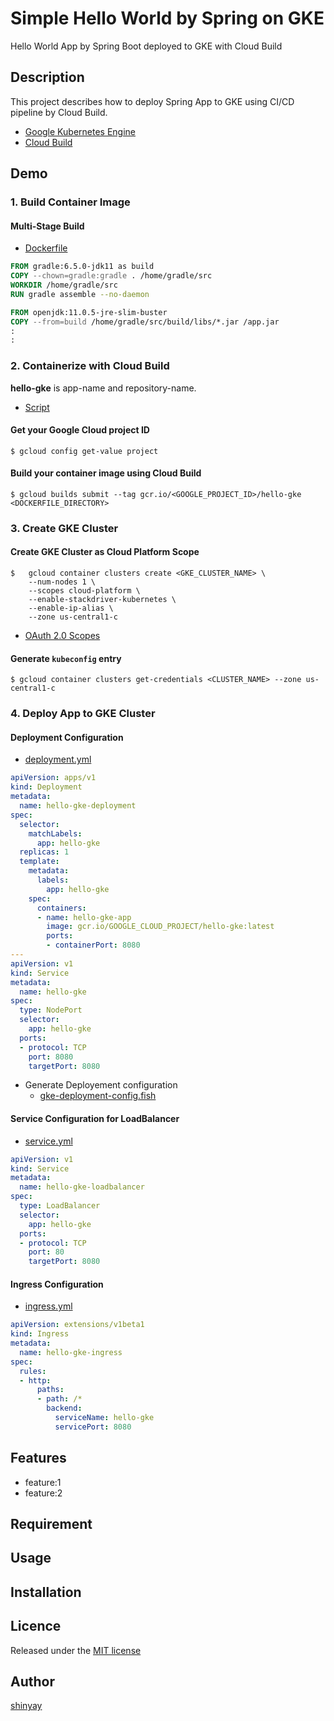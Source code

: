 # Simple Hello World by Spring on GKE

Hello World App by Spring Boot deployed to GKE with Cloud Build

## Description

This project describes how to deploy Spring App to GKE using CI/CD pipeline by Cloud Build.

- [Google Kubernetes Engine](https://cloud.google.com/kubernetes-engine/docs)
- [Cloud Build](https://cloud.google.com/cloud-build/docs)

## Demo
### 1. Build Container Image

#### Multi-Stage Build
- [Dockerfile](spring/Dockerfile)

```dockerfile
FROM gradle:6.5.0-jdk11 as build
COPY --chown=gradle:gradle . /home/gradle/src
WORKDIR /home/gradle/src
RUN gradle assemble --no-daemon

FROM openjdk:11.0.5-jre-slim-buster
COPY --from=build /home/gradle/src/build/libs/*.jar /app.jar
:
:
```

### 2. Containerize with Cloud Build
**hello-gke** is app-name and repository-name.

- [Script](script/cloud-build.fish)

#### Get your Google Cloud project ID

```shell script
$ gcloud config get-value project
```

#### Build your container image using Cloud Build

```shell script
$ gcloud builds submit --tag gcr.io/<GOOGLE_PROJECT_ID>/hello-gke <DOCKERFILE_DIRECTORY>
```

### 3. Create GKE Cluster

#### Create GKE Cluster as Cloud Platform Scope
```shell script
$   gcloud container clusters create <GKE_CLUSTER_NAME> \
    --num-nodes 1 \
    --scopes cloud-platform \
    --enable-stackdriver-kubernetes \
    --enable-ip-alias \
    --zone us-central1-c
```

- [OAuth 2.0 Scopes](https://developers.google.com/identity/protocols/oauth2/scopes?_ga=2.239518464.2020385847.1592291923-533680975.1592291923)

#### Generate `kubeconfig` entry

```shell script
$ gcloud container clusters get-credentials <CLUSTER_NAME> --zone us-central1-c
```

### 4. Deploy App to GKE Cluster

#### Deployment Configuration

- [deployment.yml](spring/kubernetes/deployment.yml.template)

```yaml
apiVersion: apps/v1
kind: Deployment
metadata:
  name: hello-gke-deployment
spec:
  selector:
    matchLabels:
      app: hello-gke
  replicas: 1
  template:
    metadata:
      labels:
        app: hello-gke
    spec:
      containers:
      - name: hello-gke-app
        image: gcr.io/GOOGLE_CLOUD_PROJECT/hello-gke:latest
        ports:
        - containerPort: 8080
---
apiVersion: v1
kind: Service
metadata:
  name: hello-gke
spec:
  type: NodePort
  selector:
    app: hello-gke
  ports:
  - protocol: TCP
    port: 8080
    targetPort: 8080
```

- Generate Deployement configuration
  - [gke-deployment-config.fish](spring/script/gke-deployment-config.fish)

#### Service Configuration for LoadBalancer

- [service.yml](spring/kubernetes/service.yml )

```yaml
apiVersion: v1
kind: Service
metadata:
  name: hello-gke-loadbalancer
spec:
  type: LoadBalancer
  selector:
    app: hello-gke
  ports:
  - protocol: TCP
    port: 80
    targetPort: 8080
```

#### Ingress Configuration

- [ingress.yml](spring/kubernetes/ingress.yml)

```yaml
apiVersion: extensions/v1beta1
kind: Ingress
metadata:
  name: hello-gke-ingress
spec:
  rules:
  - http:
      paths:
      - path: /*
        backend:
          serviceName: hello-gke
          servicePort: 8080
```

## Features

- feature:1
- feature:2

## Requirement

## Usage

## Installation

## Licence

Released under the [MIT license](https://gist.githubusercontent.com/shinyay/56e54ee4c0e22db8211e05e70a63247e/raw/34c6fdd50d54aa8e23560c296424aeb61599aa71/LICENSE)

## Author

[shinyay](https://github.com/shinyay)
